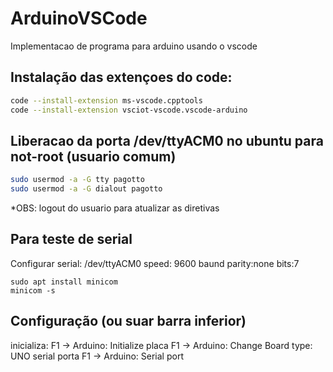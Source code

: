 # ArduinoVSCode
Implementacao de programa para arduino usando o vscode

## Instalação das extençoes do code:
```bash
code --install-extension ms-vscode.cpptools
code --install-extension vsciot-vscode.vscode-arduino
```

## Liberacao da porta /dev/ttyACM0 no ubuntu para not-root (usuario comum)
```bash
sudo usermod -a -G tty pagotto
sudo usermod -a -G dialout pagotto
```
*OBS: logout do usuario para atualizar as diretivas

## Para teste de serial
Configurar serial: /dev/ttyACM0 speed: 9600 baund parity:none bits:7
```
sudo apt install minicom
minicom -s
```

## Configuração (ou suar barra inferior)
inicializa:  F1 -> Arduino: Initialize
placa        F1 -> Arduino: Change Board type: UNO
serial porta F1 -> Arduino: Serial port
